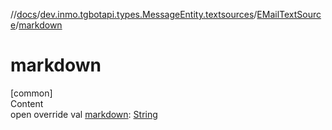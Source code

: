 //[docs](../../../index.md)/[dev.inmo.tgbotapi.types.MessageEntity.textsources](../index.md)/[EMailTextSource](index.md)/[markdown](markdown.md)



# markdown  
[common]  
Content  
open override val [markdown](markdown.md): [String](https://kotlinlang.org/api/latest/jvm/stdlib/kotlin/-string/index.html)  



